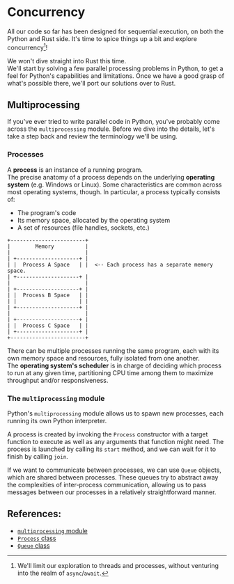 # Concurrency

All our code so far has been designed for sequential execution, on both the Python and Rust side.
It's time to spice things up a bit and explore concurrency[^scope]!

We won't dive straight into Rust this time.\
We'll start by solving a few parallel processing problems in Python, to get a feel for Python's capabilities and limitations.
Once we have a good grasp of what's possible there, we'll port our solutions over to Rust.

## Multiprocessing

If you've ever tried to write parallel code in Python, you've probably come across the `multiprocessing` module.
Before we dive into the details, let's take a step back and review the terminology we'll be using.

### Processes

A **process** is an instance of a running program.\
The precise anatomy of a process depends on the underlying **operating system** (e.g. Windows or Linux).
Some characteristics are common across most operating systems, though. In particular, a process typically consists of:

- The program's code
- Its memory space, allocated by the operating system
- A set of resources (file handles, sockets, etc.)

```ascii
+------------------------+
|        Memory          |
|                        |
| +--------------------+ |
| |  Process A Space   | |  <-- Each process has a separate memory space.
| +--------------------+ |
|                        |
| +--------------------+ |
| |  Process B Space   | |
| |                    | |
| +--------------------+ |
|                        |
| +--------------------+ |
| |  Process C Space   | |
| +--------------------+ |
+------------------------+
```

There can be multiple processes running the same program, each with its own memory space and resources, fully
isolated from one another.\
The **operating system's scheduler** is in charge of deciding which process to run at any given time, partitioning CPU time
among them to maximize throughput and/or responsiveness.

### The `multiprocessing` module

Python's `multiprocessing` module allows us to spawn new processes, each running its own Python interpreter.

A process is created by invoking the `Process` constructor with a target function to execute as well as
any arguments that function might need.
The process is launched by calling its `start` method, and we can wait for it to finish by calling `join`.

If we want to communicate between processes, we can use `Queue` objects, which are shared between processes.
These queues try to abstract away the complexities of inter-process communication, allowing us to pass messages
between our processes in a relatively straightforward manner.

## References:

- [`multiprocessing` module](https://docs.python.org/3/library/multiprocessing.html)
- [`Process` class](https://docs.python.org/3/library/multiprocessing.html#multiprocessing.Process)
- [`Queue` class](https://docs.python.org/3/library/multiprocessing.html#multiprocessing.Queue)

[^scope]: We'll limit our exploration to threads and processes, without venturing into the realm of `async`/`await`.
